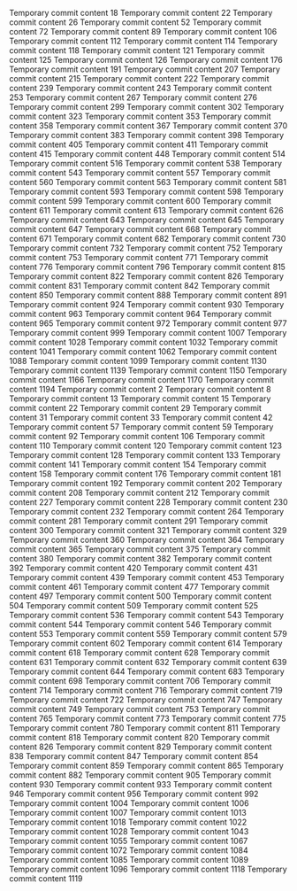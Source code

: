 Temporary commit content 18
Temporary commit content 22
Temporary commit content 26
Temporary commit content 52
Temporary commit content 72
Temporary commit content 89
Temporary commit content 106
Temporary commit content 112
Temporary commit content 114
Temporary commit content 118
Temporary commit content 121
Temporary commit content 125
Temporary commit content 126
Temporary commit content 176
Temporary commit content 191
Temporary commit content 207
Temporary commit content 215
Temporary commit content 222
Temporary commit content 239
Temporary commit content 243
Temporary commit content 253
Temporary commit content 267
Temporary commit content 276
Temporary commit content 299
Temporary commit content 302
Temporary commit content 323
Temporary commit content 353
Temporary commit content 358
Temporary commit content 367
Temporary commit content 370
Temporary commit content 383
Temporary commit content 398
Temporary commit content 405
Temporary commit content 411
Temporary commit content 415
Temporary commit content 448
Temporary commit content 514
Temporary commit content 516
Temporary commit content 538
Temporary commit content 543
Temporary commit content 557
Temporary commit content 560
Temporary commit content 563
Temporary commit content 581
Temporary commit content 593
Temporary commit content 598
Temporary commit content 599
Temporary commit content 600
Temporary commit content 611
Temporary commit content 613
Temporary commit content 626
Temporary commit content 643
Temporary commit content 645
Temporary commit content 647
Temporary commit content 668
Temporary commit content 671
Temporary commit content 682
Temporary commit content 730
Temporary commit content 732
Temporary commit content 752
Temporary commit content 753
Temporary commit content 771
Temporary commit content 776
Temporary commit content 796
Temporary commit content 815
Temporary commit content 822
Temporary commit content 826
Temporary commit content 831
Temporary commit content 842
Temporary commit content 850
Temporary commit content 888
Temporary commit content 891
Temporary commit content 924
Temporary commit content 930
Temporary commit content 963
Temporary commit content 964
Temporary commit content 965
Temporary commit content 972
Temporary commit content 977
Temporary commit content 999
Temporary commit content 1007
Temporary commit content 1028
Temporary commit content 1032
Temporary commit content 1041
Temporary commit content 1062
Temporary commit content 1088
Temporary commit content 1099
Temporary commit content 1130
Temporary commit content 1139
Temporary commit content 1150
Temporary commit content 1166
Temporary commit content 1170
Temporary commit content 1194
Temporary commit content 2
Temporary commit content 8
Temporary commit content 13
Temporary commit content 15
Temporary commit content 22
Temporary commit content 29
Temporary commit content 31
Temporary commit content 33
Temporary commit content 42
Temporary commit content 57
Temporary commit content 59
Temporary commit content 92
Temporary commit content 106
Temporary commit content 110
Temporary commit content 120
Temporary commit content 123
Temporary commit content 128
Temporary commit content 133
Temporary commit content 141
Temporary commit content 154
Temporary commit content 158
Temporary commit content 176
Temporary commit content 181
Temporary commit content 192
Temporary commit content 202
Temporary commit content 208
Temporary commit content 212
Temporary commit content 227
Temporary commit content 228
Temporary commit content 230
Temporary commit content 232
Temporary commit content 264
Temporary commit content 281
Temporary commit content 291
Temporary commit content 300
Temporary commit content 321
Temporary commit content 329
Temporary commit content 360
Temporary commit content 364
Temporary commit content 365
Temporary commit content 375
Temporary commit content 380
Temporary commit content 382
Temporary commit content 392
Temporary commit content 420
Temporary commit content 431
Temporary commit content 439
Temporary commit content 453
Temporary commit content 461
Temporary commit content 477
Temporary commit content 497
Temporary commit content 500
Temporary commit content 504
Temporary commit content 509
Temporary commit content 525
Temporary commit content 536
Temporary commit content 543
Temporary commit content 544
Temporary commit content 546
Temporary commit content 553
Temporary commit content 559
Temporary commit content 579
Temporary commit content 602
Temporary commit content 614
Temporary commit content 618
Temporary commit content 628
Temporary commit content 631
Temporary commit content 632
Temporary commit content 639
Temporary commit content 644
Temporary commit content 683
Temporary commit content 698
Temporary commit content 706
Temporary commit content 714
Temporary commit content 716
Temporary commit content 719
Temporary commit content 722
Temporary commit content 747
Temporary commit content 749
Temporary commit content 753
Temporary commit content 765
Temporary commit content 773
Temporary commit content 775
Temporary commit content 780
Temporary commit content 811
Temporary commit content 818
Temporary commit content 820
Temporary commit content 826
Temporary commit content 829
Temporary commit content 838
Temporary commit content 847
Temporary commit content 854
Temporary commit content 859
Temporary commit content 865
Temporary commit content 882
Temporary commit content 905
Temporary commit content 930
Temporary commit content 933
Temporary commit content 946
Temporary commit content 956
Temporary commit content 992
Temporary commit content 1004
Temporary commit content 1006
Temporary commit content 1007
Temporary commit content 1013
Temporary commit content 1018
Temporary commit content 1022
Temporary commit content 1028
Temporary commit content 1043
Temporary commit content 1055
Temporary commit content 1067
Temporary commit content 1072
Temporary commit content 1084
Temporary commit content 1085
Temporary commit content 1089
Temporary commit content 1096
Temporary commit content 1118
Temporary commit content 1119
